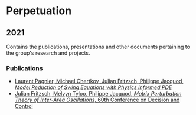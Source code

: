 
# Perpetuation

## 2021

Contains the publications, presentations and other documents pertaining to the group's research and projects.

### Publications
* [Laurent Pagnier, Michael Chertkov, Julian Fritzsch, Philippe Jacquod, *Model Reduction of Swing Equations with Physics Informed PDE*](https://github.com/GeeeHesso/Perpetuation/tree/master/2021/Papers/PSCC)
* [Julian Fritzsch, Melvyn Tyloo, Philippe Jacquod, *Matrix Perturbation Theory of Inter-Area Oscillations*, 60th Conference on Decision and Control](https://github.com/GeeeHesso/Perpetuation/tree/master/2021/Papers/CDC)

